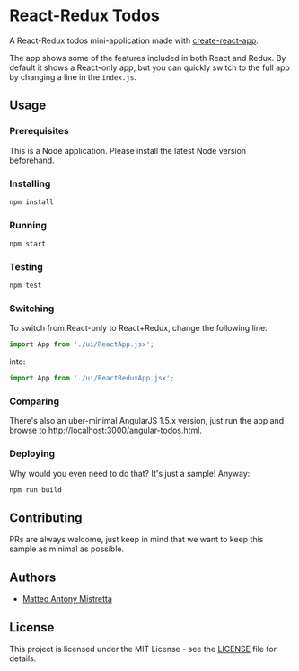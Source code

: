 # React-Redux Todos

A React-Redux todos mini-application made with [create-react-app](https://github.com/facebookincubator/create-react-app).

The app shows some of the features included in both React and Redux. By default it shows a React-only app, but you can quickly switch to the full app by changing a line in the `index.js`.

## Usage

### Prerequisites

This is a Node application. Please install the latest Node version beforehand.

### Installing

```bash
npm install
```

### Running

```bash
npm start
```

### Testing

```bash
npm test
```

### Switching

To switch from React-only to React+Redux, change the following line:

```js
import App from './ui/ReactApp.jsx';
```

into:

```js
import App from './ui/ReactReduxApp.jsx';
```

### Comparing

There's also an uber-minimal AngularJS 1.5.x version, just run the app and browse to http://localhost:3000/angular-todos.html.

### Deploying

Why would you even need to do that? It's just a sample! Anyway:

```bash
npm run build
```

## Contributing

PRs are always welcome, just keep in mind that we want to keep this sample as minimal as possible.

## Authors

- [Matteo Antony Mistretta](https://github.com/IceOnFire)

## License

This project is licensed under the MIT License - see the [LICENSE](LICENSE) file for details.
